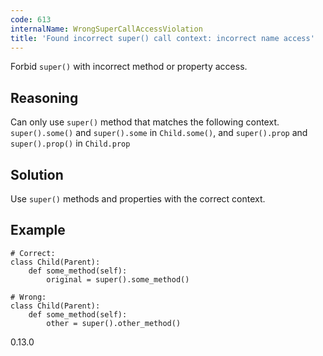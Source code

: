 ```yaml
---
code: 613
internalName: WrongSuperCallAccessViolation
title: 'Found incorrect super() call context: incorrect name access'
---
```


Forbid `super()` with incorrect method or property access.

## Reasoning
Can only use `super()` method that matches the following context.
`super().some()` and `super().some` in `Child.some()`, and
`super().prop` and `super().prop()` in `Child.prop`

## Solution
Use `super()` methods and properties with the correct context.

## Example

    # Correct:
    class Child(Parent):
        def some_method(self):
            original = super().some_method()
    
    # Wrong:
    class Child(Parent):
        def some_method(self):
            other = super().other_method()

<div class="versionadded">

0.13.0

</div>